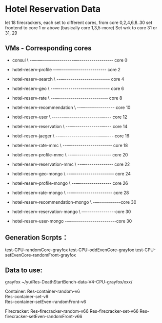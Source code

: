 # Hotel Reservation Data

let 18 firecrackers, each set to different cores, from core 0,2,4,6,8..30
set frontend to core 1 or above (basically core 1,3,5-more)
Set wrk to core 31 or 31, 29

## VMs - Corresponding cores
* consul \ -—-—----------------—------------------ core 0
* hotel-reserv-profile  --—----------------------- core 2
* hotel-reserv-search \ --—----------------------- core 4
* hotel-reserv-geo \ --—-------------------------- core 6
* hotel-reserv-rate \ --—------------------------- core 8
* hotel-reserv-recommendation \ --—--------------- core 10
* hotel-reserv-user \ ------—-----------------—--- core 12
* hotel-reserv-reservation \ --—--------------—--- core 14
* hotel-reserv-jaeger \ --—------------------——--- core 16
* hotel-reserv-rate-mmc \ --—--------------------- core 18
* hotel-reserv-profile-mmc \ --—------------------ core 20
* hotel-reserv-reservation-mmc \ --—-------------- core 22
* hotel-reserv-geo-mongo \ --—-------------------- core 24
* hotel-reserv-profile-mongo \ --—---------------- core 26
* hotel-reserv-rate-mongo \ --—------------------- core 28
* hotel-reserv-recommendation-mongo \ -—-----------core 30

* hotel-reserv-reservation-mongo \ —---------------core 30
* hotel-reserv-user-mongo	-—-----------------------core 30


## Generation Scrpts：
test-CPU-randomCore-grayfox
test-CPU-oddEvenCore-grayfox
test-CPU-setEvenCore-randomFront-grayfox


## Data to use:
grayfox
~/yu/Res-DeathStartBench-data-V4-CPU-grayfox/xxx/

Container:
Res-container-random-v6            
Res-container-set-v6              
Res-container-setEven-randomFront-v6 

Firecracker:
Res-firecracker-random-v66
Res-firecracker-set-v66 
Res-firecracker-setEven-randomFront-v66

